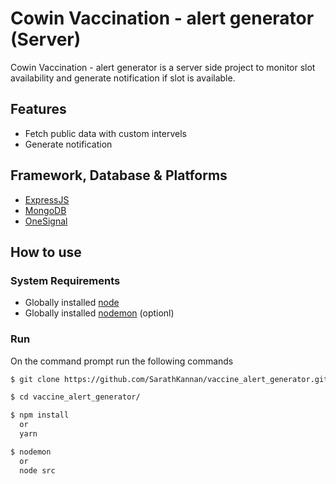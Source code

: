# Cowin Vaccination - alert generator (Server)

Cowin Vaccination - alert generator is a server side project to monitor slot availability and generate notification if slot is available.

## Features
*   Fetch public data with custom intervels
*   Generate notification

## Framework, Database & Platforms
*   [ExpressJS](https://expressjs.com/)
*   [MongoDB](https://www.mongodb.com/)
*   [OneSignal](https://onesignal.com/)


## How to use

### System Requirements

* Globally installed [node](https://nodejs.org/en/)
* Globally installed [nodemon](https://www.npmjs.com/package/nodemon) (optionl)

### Run

On the command prompt run the following commands

```sh
$ git clone https://github.com/SarathKannan/vaccine_alert_generator.git

$ cd vaccine_alert_generator/

$ npm install
  or
  yarn

$ nodemon
  or
  node src
```
